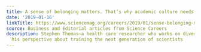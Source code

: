 ```yaml
---
title: A sense of belonging matters. That’s why academic culture needs to change
date: '2019-01-16'
linkTitle: https://www.sciencemag.org/careers/2019/01/sense-belonging-matters-s-why-academic-culture-needs-change
source: Business and Editorial articles from Science Careers
description: Stephen Thomas—a health care researcher who works on diversity issues—shares
  his perspective about training the next generation of scientists
---
```

